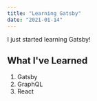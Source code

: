 ```yaml
---
title: "Learning Gatsby"
date: "2021-01-14"
---
```


I just started learning Gatsby!

## What I've Learned

1. Gatsby
2. GraphQL
3. React
